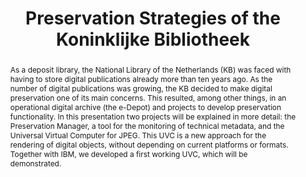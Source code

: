---
abstract: 'As a deposit library, the National Library of the Netherlands (KB) was
  faced with having to store digital publications already more than ten years ago.
  As the number of digital publications was growing, the KB decided to make digital
  preservation one of its main concerns. This resulted, among other things, in an
  operational digital archive (the e-Depot) and projects to develop preservation functionality.
  In this presentation two projects will be explained in more detail: the Preservation
  Manager, a tool for the monitoring of technical metadata, and the Universal Virtual
  Computer for JPEG. This UVC is a new approach for the rendering of digital objects,
  without depending on current platforms or formats. Together with IBM, we developed
  a first working UVC, which will be demonstrated.'
creators:
- van Wijngaarden, Hilde
date: null
document_url: https://services.phaidra.univie.ac.at/api/object/o:294996/download
grand_parent: iPRES
institutions: []
keywords:
- beijing
landing_page_url: https://phaidra.univie.ac.at/o:294996
language: eng
layout: publication
license: CC BY-SA 3.0 AT
notes_url: null
parent: iPRES 2004
presentation_url: null
publication_type: presentation
size: 226762
source_name: iPRES
title: Preservation Strategies of the Koninklijke Bibliotheek
year: 2004
---